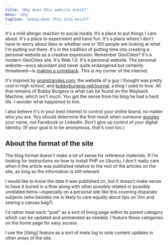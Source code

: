 ```yaml
---
title: 'Why does this website exist?'
menu: 'why'
tagline: '&nbsp;does this site exist?'
---
```



It's a mild allergic reaction to social media. It’s a place to put things I care about. It's a place to experiment and have fun. It's a place where I don't have to worry about likes or whether one or 100 people are looking at what I'm putting out there. It's in the tradition of putting time into creating a personal website as a creative expression. Remember GeoCities? It's a modern GeoCities site. It's Web 1.0. It's a personal website. The personal website—once abundant and never quite endangered but certainly threatened—is [making a comeback](https://kickscondor.com/hrefhunt). This is my corner of the internet. 

It's inspired by [grupstrarules.com](https://grupstrarules.com), the website of a guy I thought was pretty cool in high school, and [bobbyburgess.net/journal](https://web.archive.org/web/20060908213315/http://www.bobbyburgess.net/journal/?date=20060321), a blog I used to love. All that remains of Bobby Burgess is what can be found on the Wayback Machine, which isn't much. You got the sense from his blog he had a hard life. I wonder what happened to him.

I also believe it's in your best interest to control your online brand, no matter who you are. You should determine the first result when someone [googles](https://duckduckgo.com/?q=justus+grunow) your name, not Facebook or LinkedIn. Don't give up control of your digital identity. (If your goal is to be anonymous, that's cool too.)

## About the format of the site

The blog format doesn't make a lot of sense for reference materials. If I'm looking for instructions on how to install PHP on Ubuntu, I don't really care when it the article was published relative to the rest of the articles on the site, as long as the information is still relevant. 

I would like to know the date it was published on, but it doesn't make sense to have it buried in a flow along with other possibly related or possibly unrelated items—especially on a personal site like this covering disparate subjects (who besides me is likely to care equally about tips on Vim and sewing a canvas bag?).

I'd rather treat each "post" as a sort of living page within its parent category which can be updated and ammended as needed. I feature these categories on the home page for easy access.

I use the [/blog] feature as a sort of meta log to note content updates in other areas of the site.
